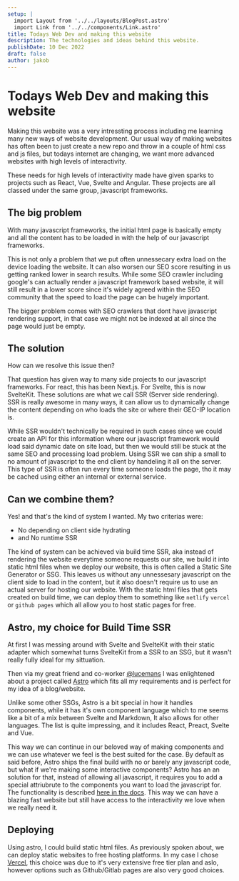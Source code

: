```yaml
---
setup: |
  import Layout from '../../layouts/BlogPost.astro'
  import Link from '../../components/Link.astro'
title: Todays Web Dev and making this website
description: The technologies and ideas behind this website.
publishDate: 10 Dec 2022
draft: false
author: jakob
---
```

# Todays Web Dev and making this website
Making this website was a very intressting process including me learning many new ways of website development. Our usual way of making websites has often been to just create a new repo and throw in a couple of html css and js files, but todays internet are changing, we want more advanced websites with high levels of interactivity.

These needs for high levels of interactivity made have given sparks to projects such as React, Vue, Svelte and Angular. These projects are all classed under the same group, javascript frameworks.

## The big problem
With many javascript frameworks, the initial html page is basically empty and all the content has to be loaded in with the help of our javascript frameworks.

This is not only a problem that we put often unnessecary extra load on the device loading the website. It can also worsen our SEO score resulting in us getting ranked lower in search results. While some SEO crawler including google's can actually render a javascript framework based website, it will still result in a lower score since it's widely agreed within the SEO community that the speed to load the page can be hugely important.

The bigger problem comes with SEO crawlers that dont have javascript rendering support, in that case we might not be indexed at all since the page would just be empty.

## The solution
How can we resolve this issue then?

That question has given way to many side projects to our javascript frameworks. For react, this has been Next.js. For Svelte, this is now SvelteKit. These solutions are what we call SSR (Server side rendering). SSR is really awesome in many ways, it can allow us to dynamically change the content depending on who loads the site or where their GEO-IP location is.

While SSR wouldn't technically be required in such cases since we could create an API for this information where our javascript framework would load said dynamic date on site load, but then we would still be stuck at the same SEO and processing load problem. Using SSR we can ship a small to no amount of javascript to the end client by handeling it all on the server. This type of SSR is often run every time someone loads the page, tho it may be cached using either an internal or external service.

## Can we combine them?
Yes! and that's the kind of system I wanted. My two criterias were:
* No depending on client side hydrating
* and No runtime SSR

The kind of system can be achieved via build time SSR, aka instead of rendering the website everytime someone requests our site, we build it into static html files when we deploy our website, this is often called a Static Site Generator or SSG. This leaves us without any unnessesary javascript on the client side to load in the content, but it also doesn't require us to use an actual server for hosting our website. With the static html files that gets created on build time, we can deploy them to something like `netlify` `vercel` or `github pages` which all allow you to host static pages for free.

## Astro, my choice for Build Time SSR
At first I was messing around with Svelte and SvelteKit with their static adapter which somewhat turns SvelteKit from a SSR to an SSG, but it wasn't really fully ideal for my sittuation.

Then via my great friend and co-worker [@lucemans](https://luc.contact/) I was enlightened about a project called [Astro](https://astro.build/) which fits all my requirements and is perfect for my idea of a blog/website.

Unlike some other SSGs, Astro is a bit special in how it handles components, while it has it's own component language which to me seems like a bit of a mix between Svelte and Markdown, It also allows for other languages. The list is quite impressing, and it includes React, Preact, Svelte and Vue.

This way we can continue in our beloved way of making components and we can use whatever we feel is the best suited for the case. By default as said before, Astro ships the final build with no or barely any javascript code, but what if we're making some interactive components? Astro has an an solution for that, instead of allowing all javascript, it requires you to add a special attriubrute to the components you want to load the javascript for. The functionality is described [here in the docs](https://docs.astro.build/core-concepts/component-hydration/#hydrate-interactive-components). This way we can have a blazing fast website but still have access to the interactivity we love when we really need it.

## Deploying
Using astro, I could build static html files. As previously spoken about, we can deploy static websites to free hosting platforms. In my case I chose [Vercel](https://vercel.com/), this choice was due to it's very extensive free tier plan and aslo, however options such as Github/Gitlab pages are also very good choices.
